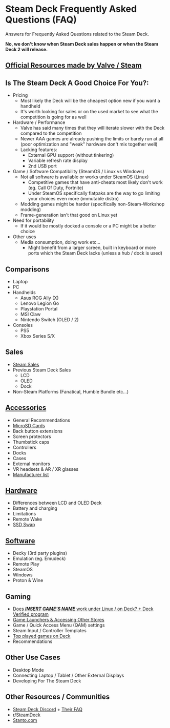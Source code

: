 # Steam Deck Frequently Asked Questions (FAQ)
Answers for Frequently Asked Questions related to the Steam Deck.

**No, we don't know when Steam Deck sales happen or when the Steam Deck 2 will release.**

## [Official Resources made by Valve / Steam](Official_Resources.md)

## Is The Steam Deck A Good Choice For You?:
- Pricing
    - Most likely the Deck will be the cheapest option new if you want a handheld
    - It's worth looking for sales or on the used market to see what the competition is going for as well
- Hardware / Performance
    - Valve has said many times that they will iterate slower with the Deck compared to the competition
    - Newer AAA games are already pushing the limits or barely run at all (poor optimization and "weak" hardware don't mix together well)
    - Lacking features:
        - External GPU support (without tinkering)
        - Variable refresh rate display
        - 2nd USB port
- Game / Software Compatibility (SteamOS / Linux vs Windows)
    - Not all software is available or works under SteamOS (Linux)
        - Competitive games that have anti-cheats most likely don't work (eg. Call Of Duty, Fortnite)
        - Under SteamOS specifically flatpaks are the way to go limiting your choices even more (immutable distro)
    - Modding games might be harder (specifically non-Steam-Workshop modding)
    - Frame-generation isn't that good on Linux yet
- Need for portability
    - If it would be mostly docked a console or a PC might be a better choice
- Other uses
    - Media consumption, doing work etc...
        - Might benefit from a larger screen, built in keyboard or more ports which the Steam Deck lacks (unless a hub / dock is used)

## Comparisons
- Laptop
- PC
- Handhelds
    - Asus ROG Ally (X)
    - Lenovo Legion Go
    - Playstation Portal
    - MSI Claw
    - Nintendo Switch (OLED / 2)
- Consoles
    - PS5
    - Xbox Series S/X

## Sales
- [Steam Sales](https://steamdb.info/sales/history/)
- Previous Steam Deck Sales
    - LCD
    - OLED
    - Dock
- Non-Steam Platforms (Fanatical, Humble Bundle etc...)

## [Accessories](Accessories.md)
- General Recommendations
- [MicroSD Cards](https://hardware.steamdeck.guide/Markdown/Mods/Storage.html)
- Back button extensions
- Screen protectors
- Thumbstick caps
- Controllers
- Docks
- Cases
- External monitors
- VR headsets & AR / XR glasses
- [Manufacturer list](Accessories.md#manufacturer-list)

## [Hardware](https://hardware.steamdeck.guide)
- Differences between LCD and OLED Deck
- Battery and charging
- Limitations
- Remote Wake
- [SSD Swap](https://hardware.steamdeck.guide/Markdown/Mods/Storage.html)

## [Software](https://software.steamdeck.guide)
- Decky (3rd party plugins)
- Emulation (eg. Emudeck)
- Remote Play
- SteamOS
- Windows
- Proton & Wine

## Gaming
- [Does ***INSERT GAME'S NAME*** work under Linux / on Deck? + Deck Verified program](Gaming.md#game-compatibility)
- [Game Launchers & Accessing Other Stores](Gaming.md#game-launchers--accessing-other-stores)
- Game / Quick Access Menu (QAM) settings
- Steam Input / Controller Templates
- [Top played games on Deck](https://store.steampowered.com/charts/steamdecktopplayed)
- Recommendations

## Other Use Cases
- Desktop Mode
- Connecting Laptop / Tablet / Other External Displays
- Developing For The Steam Deck

## Other Resources / Communities
- [Steam Deck Discord](https://discord.com/invite/steamdeck) + [Their FAQ](https://bit.ly/steamdeckfaq)
- [r/SteamDeck](https://reddit.com/r/SteamDeck)
- [Stanto.com](https://www.stanto.com)